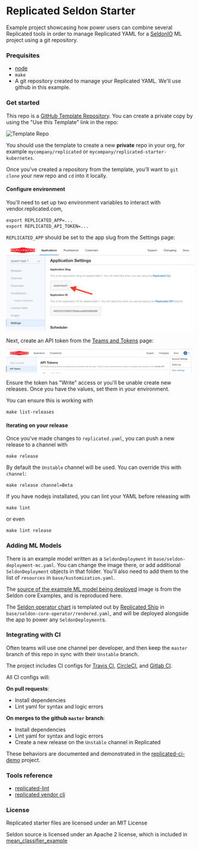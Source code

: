Replicated Seldon Starter
==================

Example project showcasing how power users can combine several Replicated tools in order to manage
Replicated YAML for a [SeldonIO](https://www.seldon.io) ML project using a git repository.

### Prequisites

- [node](https://nodejs.org/en/download/)
- `make`
- A git repository created to manage your Replicated YAML. We'll use github in this example.

### Get started

This repo is a [GitHub Template Repository](https://help.github.com/en/articles/creating-a-repository-from-a-template). You can create a private copy by using the "Use this Template" link in the repo:

![Template Repo](https://help.github.com/assets/images/help/repository/use-this-template-button.png)

You should use the template to create a new **private** repo in your org, for example `mycompany/replicated` or `mycompany/replicated-starter-kubernetes`.

Once you've created a repository from the template, you'll want to `git clone` your new repo and `cd` into it locally.


#### Configure environment

You'll need to set up two environment variables to interact with vendor.replicated.com,


```
export REPLICATED_APP=...
export REPLICATED_API_TOKEN=...
```

`REPLICATED_APP` should be set to the app slug from the Settings page:

<p align="center"><img src="./doc/REPLICATED_APP.png" width=600></img></p>

Next, create an API token from the [Teams and Tokens](https://vendor.replicated.com/team/tokens) page:

<p align="center"><img src="./doc/REPLICATED_API_TOKEN.png" width=600></img></p>

Ensure the token has "Write" access or you'll be unable create new releases. Once you have the values,
set them in your environment.

You can ensure this is working with

```
make list-releases
```

#### Iterating on your release

Once you've made changes to `replicated.yaml`, you can push a new release to a channel with

```
make release
```

By default the `Unstable` channel will be used. You can override this with `channel`:

```
make release channel=Beta
```

If you have nodejs installated, you can lint your YAML before releasing with

```
make lint
```

or even

```
make lint release
```

### Adding ML Models

There is an example model written as a `SeldonDeployment` in `base/seldon-deployment-mc.yaml`. You can change the image there, or add additional
`SeldonDeployment` objects in that folder. You'll also need to add them to the list of `resources` in `base/kustomization.yaml`.

The [source of the example ML model being deployed](./mean_classifier_example) image is from the Seldon core Examples, and is reproduced here.

The [Seldon operator chart](https://github.com/SeldonIO/seldon-core/tree/master/helm-charts/seldon-core-operator) is templated out by [Replicated Ship](https://github.com/replicatedhq/ship) in `base/seldon-core-operator/rendered.yaml`, and will be deployed alongside the app to power any `SeldonDeployment`s.

### Integrating with CI

Often teams will use one channel per developer, and then keep the `master` branch of this repo in sync with their `Unstable` branch.

The project includes CI configs for [Travis CI](https://travis-ci.org), [CircleCI](https://circleci.com), and [Gitlab CI](https://about.gitlab.com/product/continuous-integration/).

All CI configs will:

**On pull requests**:

- Install dependencies
- Lint yaml for syntax and logic errors

**On merges to the github `master` branch**:

- Install dependencies
- Lint yaml for syntax and logic errors
- Create a new release on the `Unstable` channel in Replicated

These behaviors are documented and demonstrated in the [replicated-ci-demo](https://github.com/replicatedhq/replicated-ci-demo) project.

### Tools reference

- [replicated-lint](https://github.com/replicatedhq/replicated-lint)
- [replicated vendor cli](https://github.com/replicatedhq/replicated)

### License

Replicated starter files are licensed under an MIT License

Seldon source is licensed under an Apache 2 license, which is included in [mean_classifier_example](./mean_classifier_example)
